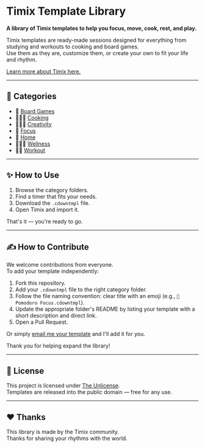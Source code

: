 # Timix Template Library

**A library of Timix templates to help you focus, move, cook, rest, and play.**

Timix templates are ready-made sessions designed for everything from studying and workouts to cooking and board games.  
Use them as they are, customize them, or create your own to fit your life and rhythm.

[Learn more about Timix here.](https://rogy.app/timix)

---

## 📁 Categories

- 🎲 [Board Games](Board%20Games/README.md)
- 👨🏽‍🍳 [Cooking](Cooking/README.md)
- 🧑🏽‍🎨 [Creativity](Creativity/README.md)
- 🧠 [Focus](Focus/README.md)
- 🏡 [Home](Home/README.md)
- 💆🏽‍♀️ [Wellness](Wellness/README.md)
- 💪🏽 [Workout](Workout/README.md)

---

## ✨ How to Use

1. Browse the category folders.
2. Find a timer that fits your needs.
3. Download the `.cdowntmpl` file.
4. Open Timix and import it.

That's it — you're ready to go.

---

## ✍️ How to Contribute

We welcome contributions from everyone.  
To add your template independently:

1. Fork this repository.
2. Add your `.cdowntmpl` file to the right category folder.
3. Follow the file naming convention: clear title with an emoji (e.g., `🍕Pomodoro Focus.cdowntmpl`).
4. Update the appropriate folder's README by listing your template with a short description and direct link.
5. Open a Pull Request.

Or simply [email me your template](mailto:timix@rogy.app) and I'll add it for you.

Thank you for helping expand the library!

---

## 📜 License

This project is licensed under [The Unlicense](LICENSE).  
Templates are released into the public domain — free for any use.

---

## ❤️ Thanks

This library is made by the Timix community.  
Thanks for sharing your rhythms with the world.
